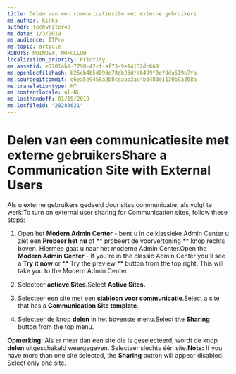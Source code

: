 ```yaml
---
title: Delen van een communicatiesite met externe gebruikers
ms.author: kirks
author: Techwriter40
ms.date: 1/3/2019
ms.audience: ITPro
ms.topic: article
ROBOTS: NOINDEX, NOFOLLOW
localization_priority: Priority
ms.assetid: e0701ab9-7798-42cf-af73-9e14132dc669
ms.openlocfilehash: b25eb4b5d093e78db23dfab499f0cf9da519e7fa
ms.sourcegitcommit: d6ea5e9458a2b8ceaab3ac4bd483e1130b9a398a
ms.translationtype: MT
ms.contentlocale: nl-NL
ms.lasthandoff: 01/15/2019
ms.locfileid: "28283621"
---
```

# <a name="share-a-communication-site-with-external-users"></a><span data-ttu-id="6b75a-102">Delen van een communicatiesite met externe gebruikers</span><span class="sxs-lookup"><span data-stu-id="6b75a-102">Share a Communication Site with External Users</span></span>

<span data-ttu-id="6b75a-103">Als u externe gebruikers gedeeld door sites communicatie, als volgt te werk:</span><span class="sxs-lookup"><span data-stu-id="6b75a-103">To turn on external user sharing for Communication sites, follow these steps:</span></span> 
  
1. <span data-ttu-id="6b75a-p101">Open het **Modern Admin Center** - bent u in de klassieke Admin Center u ziet een **Probeer het nu** of \*\* probeert de voorvertoning \*\* knop rechts boven. Hiermee gaat u naar het moderne Admin Center.</span><span class="sxs-lookup"><span data-stu-id="6b75a-p101">Open the **Modern Admin Center** - If you're in the classic Admin Center you'll see a **Try it now** or \*\* Try the preview \*\* button from the top right. This will take you to the Modern Admin Center.</span></span> 
  
2. <span data-ttu-id="6b75a-106">Selecteer **actieve Sites.**</span><span class="sxs-lookup"><span data-stu-id="6b75a-106">Select **Active Sites.**</span></span>
  
3. <span data-ttu-id="6b75a-107">Selecteer een site met een **sjabloon voor communicatie**.</span><span class="sxs-lookup"><span data-stu-id="6b75a-107">Select a site that has a **Communication Site template**.</span></span> 
  
4. <span data-ttu-id="6b75a-108">Selecteer de knop **delen** in het bovenste menu.</span><span class="sxs-lookup"><span data-stu-id="6b75a-108">Select the **Sharing** button from the top menu.</span></span> 
  
 <span data-ttu-id="6b75a-p102">**Opmerking:** Als er meer dan een site die is geselecteerd, wordt de knop **delen** uitgeschakeld weergegeven. Selecteer slechts één site.</span><span class="sxs-lookup"><span data-stu-id="6b75a-p102">**Note:** If you have more than one site selected, the **Sharing** button will appear disabled. Select only one site.</span></span> 
  

